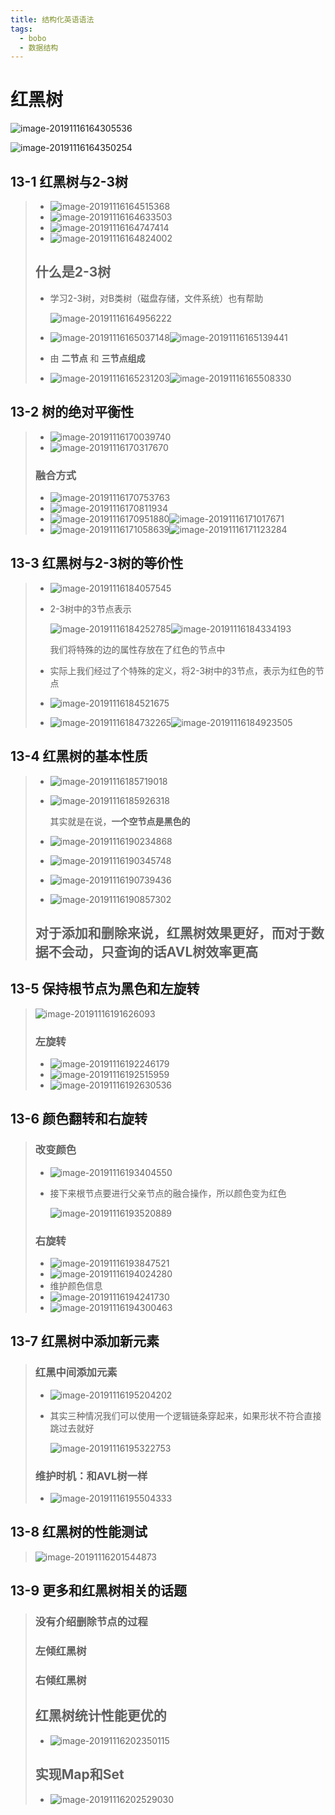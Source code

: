 ```yaml
---
title: 结构化英语语法
tags:
  - bobo
  - 数据结构
---
```


# 红黑树

![image-20191116164305536](https://tva1.sinaimg.cn/large/006y8mN6ly1g8zz26zw9oj30lw0apq7w.jpg)

![image-20191116164350254](https://tva1.sinaimg.cn/large/006y8mN6ly1g8zz2yxo4kj30ks0b8tc0.jpg)

## 13-1 红黑树与2-3树

> - ![image-20191116164515368](https://tva1.sinaimg.cn/large/006y8mN6ly1g8zz4fze7fj30iz0c4ten.jpg)
> - ![image-20191116164633503](https://tva1.sinaimg.cn/large/006y8mN6ly1g8zz5tk5qbj30mv0c37by.jpg)
> - ![image-20191116164747414](https://tva1.sinaimg.cn/large/006y8mN6ly1g8zz72cq8ij30iw0buq64.jpg)
> - ![image-20191116164824002](https://tva1.sinaimg.cn/large/006y8mN6ly1g8zz7p8xccj30cr0bot9v.jpg)
>
> ## 什么是2-3树
>
> - 学习2-3树，对B类树（磁盘存储，文件系统）也有帮助
>
>   ![image-20191116164956222](https://tva1.sinaimg.cn/large/006y8mN6ly1g8zz9bhhl4j30eb06ndgt.jpg)
>
> - ![image-20191116165037148](https://tva1.sinaimg.cn/large/006y8mN6ly1g8zza0oodkj30f00azgn1.jpg)![image-20191116165139441](https://tva1.sinaimg.cn/large/006y8mN6ly1g8zzb3hau9j30d8015aa8.jpg)
>
> - 由 **二节点** 和 **三节点组成**
>
> - ![image-20191116165231203](https://tva1.sinaimg.cn/large/006y8mN6ly1g8zzc04mvrj30dn09s406.jpg)![image-20191116165508330](https://tva1.sinaimg.cn/large/006y8mN6ly1g8zzepq9juj309100y74d.jpg)

## 13-2 树的绝对平衡性

> - ![image-20191116170039740](https://tva1.sinaimg.cn/large/006y8mN6ly1g8zzkgmwnyj308l07774w.jpg)
> - ![image-20191116170317670](https://tva1.sinaimg.cn/large/006y8mN6ly1g8zzn7gvr9j308a06jgmg.jpg)
>
> ### 融合方式
>
> - ![image-20191116170753763](https://tva1.sinaimg.cn/large/006y8mN6ly1g8zzrzqx13j30ap08haav.jpg)
> - ![image-20191116170811934](https://tva1.sinaimg.cn/large/006y8mN6ly1g8zzsaxmw3j30lp0andhj.jpg)
> - ![image-20191116170951880](https://tva1.sinaimg.cn/large/006y8mN6ly1g8zzu1746qj30mr0bpju6.jpg)![image-20191116171017671](https://tva1.sinaimg.cn/large/006y8mN6ly1g8zzuhu7s0j30mo0cg41p.jpg)
> - ![image-20191116171058639](https://tva1.sinaimg.cn/large/006y8mN6ly1g8zzv70wxaj30nk0a40w5.jpg)![image-20191116171123284](https://tva1.sinaimg.cn/large/006y8mN6ly1g8zzvmg3hxj30n70cbdjz.jpg)

## 13-3 红黑树与2-3树的等价性

> - ![image-20191116184057545](https://tva1.sinaimg.cn/large/006y8mN6ly1g902gtqb44j30b7061gm9.jpg)
>
> - 2-3树中的3节点表示
>
>   ![image-20191116184252785](https://tva1.sinaimg.cn/large/006y8mN6ly1g902it918nj303x031t8o.jpg)![image-20191116184334193](https://tva1.sinaimg.cn/large/006y8mN6ly1g902jjg1t3j303w02sq2x.jpg)
>
>   我们将特殊的边的属性存放在了红色的节点中
>
> - 实际上我们经过了个特殊的定义，将2-3树中的3节点，表示为红色的节点
>
> - ![image-20191116184521675](https://tva1.sinaimg.cn/large/006y8mN6ly1g902lejbq3j304n00hq2u.jpg)
>
> - ![image-20191116184732265](https://tva1.sinaimg.cn/large/006y8mN6ly1g902nnysoej30q80eh784.jpg)![image-20191116184923505](https://tva1.sinaimg.cn/large/006y8mN6ly1g902pla7ywj30ov09u77s.jpg)

## 13-4 红黑树的基本性质

> - ![image-20191116185719018](https://tva1.sinaimg.cn/large/006y8mN6ly1g902xu5w7mj30ma09cdij.jpg)
>
> - ![image-20191116185926318](https://tva1.sinaimg.cn/large/006y8mN6ly1g90301qnxtj30g8019mxe.jpg)
>
>   其实就是在说，**一个空节点是黑色的**
>
> - ![image-20191116190234868](https://tva1.sinaimg.cn/large/006y8mN6ly1g9033bqop5j30jt014dg8.jpg)
>
> - ![image-20191116190345748](https://tva1.sinaimg.cn/large/006y8mN6ly1g9034kvp52j30ko01iq3b.jpg)
>
> - ![image-20191116190739436](https://tva1.sinaimg.cn/large/006y8mN6ly1g9038lr1fkj30cm040dgd.jpg)
>
> - ![image-20191116190857302](https://tva1.sinaimg.cn/large/006y8mN6ly1g9039y5iluj30md0143yv.jpg)
>
> ## 对于添加和删除来说，红黑树效果更好，而对于数据不会动，只查询的话AVL树效率更高

## 13-5 保持根节点为黑色和左旋转

> ![image-20191116191626093](https://tva1.sinaimg.cn/large/006y8mN6ly1g903hqmqsnj30f10b9jth.jpg)
>
> ### 左旋转
>
> - ![image-20191116192246179](https://tva1.sinaimg.cn/large/006y8mN6ly1g903oc0dpaj30gf065jsv.jpg)
> - ![image-20191116192515959](https://tva1.sinaimg.cn/large/006y8mN6ly1g903qxaym2j30lz0b040k.jpg)
> - ![image-20191116192630536](https://tva1.sinaimg.cn/large/006y8mN6ly1g903s85laoj30ll0akacb.jpg)

## 13-6 颜色翻转和右旋转

> ### 改变颜色
>
> - ![image-20191116193404550](https://tva1.sinaimg.cn/large/006y8mN6ly1g90403au3jj30kz0cbtbf.jpg)
>
> - 接下来根节点要进行父亲节点的融合操作，所以颜色变为红色
>
>   ![image-20191116193520889](https://tva1.sinaimg.cn/large/006y8mN6ly1g9041esb7ej30md0c30vm.jpg)
>
> ### 右旋转
>
> - ![image-20191116193847521](https://tva1.sinaimg.cn/large/006y8mN6ly1g90450mkh4j30lt0cl41a.jpg)
> - ![image-20191116194024280](https://tva1.sinaimg.cn/large/006y8mN6ly1g9046o9hibj30ll0cltbs.jpg)
> - 维护颜色信息 
> - ![image-20191116194241730](https://tva1.sinaimg.cn/large/006y8mN6ly1g90492cy3bj30mk0cwgp2.jpg)
> - ![image-20191116194300463](https://tva1.sinaimg.cn/large/006y8mN6ly1g9049dvhr4j30lq0cntbh.jpg)

## 13-7 红黑树中添加新元素

> ### 红黑中间添加元素
>
> - ![image-20191116195204202](https://tva1.sinaimg.cn/large/006y8mN6ly1g904itkgy2j30ny08ztbd.jpg)
>
> - 其实三种情况我们可以使用一个逻辑链条穿起来，如果形状不符合直接跳过去就好
>
>   ![image-20191116195322753](https://tva1.sinaimg.cn/large/006y8mN6ly1g904k63efmj30np0az77o.jpg)
>
> ### 维护时机：和AVL树一样
>
> - ![image-20191116195504333](https://tva1.sinaimg.cn/large/006y8mN6ly1g904lxqb7bj307s02cjrm.jpg)

## 13-8 红黑树的性能测试

> ![image-20191116201544873](https://tva1.sinaimg.cn/large/006y8mN6ly1g9057gdvpfj30ev0c4tcy.jpg)

## 13-9 更多和红黑树相关的话题

> ### 没有介绍删除节点的过程
>
> ### 左倾红黑树
>
> ### 右倾红黑树
>
> ## 红黑树统计性能更优的
>
> - ![image-20191116202350115](https://tva1.sinaimg.cn/large/006y8mN6ly1g905fvpr75j30mv08an2l.jpg)
>
> ## 实现Map和Set
>
> - ![image-20191116202529030](https://tva1.sinaimg.cn/large/006y8mN6ly1g905hlrycdj30ly06uq63.jpg)
>
> 